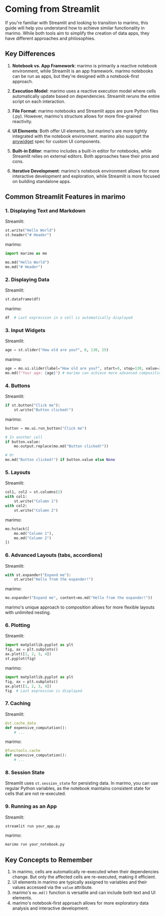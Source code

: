 # Coming from Streamlit

If you're familiar with Streamlit and looking to transition to marimo, this guide will help you understand how to achieve similar functionality in marimo. While both tools aim to simplify the creation of data apps, they have different approaches and philosophies.

## Key Differences

1. **Notebook vs. App Framework**: marimo is primarily a reactive notebook environment, while Streamlit is an app framework. marimo notebooks can be run as apps, but they're designed with a notebook-first approach.

2. **Execution Model**: marimo uses a reactive execution model where cells automatically update based on dependencies. Streamlit reruns the entire script on each interaction.

3. **File Format**: marimo notebooks and Streamlit apps are pure Python files (.py). However, marimo's structure allows for more fine-grained reactivity.

4. **UI Elements**: Both offer UI elements, but marimo's are more tightly integrated with the notebook environment. marimo also support the [anywidget](https://anywidget.dev/) spec for custom UI components.

5. **Built-in Editor**: marimo includes a built-in editor for notebooks, while Streamlit relies on external editors. Both approaches have their pros and cons.

6. **Iterative Development**: marimo's notebook environment allows for more interactive development and exploration, while Streamlit is more focused on building standalone apps.

## Common Streamlit Features in marimo

### 1. Displaying Text and Markdown

Streamlit:

```python
st.write("Hello World")
st.header("# Header")
```

marimo:

```python
import marimo as mo

mo.md("Hello World")
mo.md("# Header")
```

### 2. Displaying Data

Streamlit:

```python
st.dataframe(df)
```

marimo:

```python
df  # Last expression in a cell is automatically displayed
```

### 3. Input Widgets

Streamlit:

```python
age = st.slider("How old are you?", 0, 130, 25)
```

marimo:

```python
age = mo.ui.slider(label="How old are you?", start=0, stop=130, value=25)
mo.md(f"Your age: {age}") # marimo can achieve more advanced composition
```

### 4. Buttons

Streamlit:

```python
if st.button("Click me"):
    st.write("Button clicked!")
```

marimo:

```python
button = mo.ui.run_button("Click me")

# In another cell
if button.value:
    mo.output.replace(mo.md("Button clicked!"))

# Or
mo.md("Button clicked!") if button.value else None
```

### 5. Layouts

Streamlit:

```python
col1, col2 = st.columns(2)
with col1:
    st.write("Column 1")
with col2:
    st.write("Column 2")
```

marimo:

```python
mo.hstack([
    mo.md("Column 1"),
    mo.md("Column 2")
])
```

### 6. Advanced Layouts (tabs, accordions)

Streamlit:

```python
with st.expander("Expand me"):
    st.write("Hello from the expander!")
```

marimo:

```python
mo.expander("Expand me", content=mo.md("Hello from the expander!"))
```

marimo's unique approach to composition allows for more flexible layouts with unlimited nesting.

### 6. Plotting

Streamlit:

```python
import matplotlib.pyplot as plt
fig, ax = plt.subplots()
ax.plot([1, 2, 3, 4])
st.pyplot(fig)
```

marimo:

```python
import matplotlib.pyplot as plt
fig, ax = plt.subplots()
ax.plot([1, 2, 3, 4])
fig  # Last expression is displayed
```

### 7. Caching

Streamlit:

```python
@st.cache_data
def expensive_computation():
    # ...
```

marimo:

```python
@functools.cache
def expensive_computation():
    # ...
```

### 8. Session State

Streamlit uses `st.session_state` for persisting data. In marimo, you can use regular Python variables, as the notebook maintains consistent state for cells that are not re-executed.

### 9. Running as an App

Streamlit:

```bash
streamlit run your_app.py
```

marimo:

```bash
marimo run your_notebook.py
```

## Key Concepts to Remember

1. In marimo, cells are automatically re-executed when their dependencies change. But only the affected cells are re-executed, making it efficient.
2. UI elements in marimo are typically assigned to variables and their values accessed via the `value` attribute.
3. marimo's `mo.md()` function is versatile and can include both text and UI elements.
4. marimo's notebook-first approach allows for more exploratory data analysis and interactive development.
